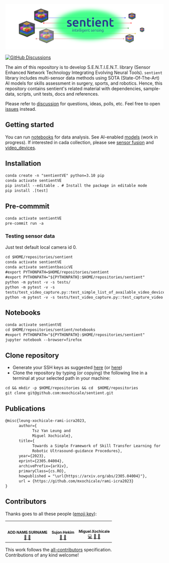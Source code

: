 <p float="left">
   <img src="docs/figures/logo.png" alt="sentient"/>
</p>

[![GitHub Discussions](https://img.shields.io/github/discussions/mxochicale/sentient)](https://github.com/mxochicale/sentient/discussions)

The aim of this repository is to develop S.E.N.T.I.E.N.T. library (Sensor Enhanced Network Technology Integrating Evolving Neural Tools).
`sentient` library includes multi-sensor data methods using SOTA (State-Of-The-Art) AI models for skills assessment in surgery, sports, and robotics.
Hence, this repository contains sentient's related material with dependencies, sample-data, scripts, unit tests, docs and references. 

Please refer to [discussion](https://github.com/mxochicale/sentient/discussions) for questions, ideas, polls, etc.
Feel free to open [issues](https://github.com/mxochicale/sentient/issues) instead.

## Getting started
You can run [notebooks](sentient/data_analysis) for data analysis.
See AI-enabled [models](sentient/models) (work in progress). 
If interested in cada collection, please see [sensor fusion](sentient/sensor_fusion) and [video_devices](sentient/video_devices).   


## Installation
```
conda create -n "sentientVE" python=3.10 pip
conda activate sentientVE
pip install --editable . # Install the package in editable mode
pip install .[test]
```
## Pre-commmit
```
conda activate sentientVE
pre-commit run -a
```

### Testing sensor data
Just test default local camera id 0.   
```
cd $HOME/repositories/sentient
conda activate sentientVE
conda activate sentientbasicVE
#export PYTHONPATH=$HOME/repositories/sentient
#export PYTHONPATH="${PYTHONPATH}:$HOME/repositories/sentient"
python -m pytest -v -s tests/
python -m pytest -v -s tests/test_video_capture.py::test_simple_list_of_available_video_devices
python -m pytest -v -s tests/test_video_capture.py::test_capture_video
```

## Notebooks
```
conda activate sentientVE
cd $HOME/repositories/sentient/notebooks
#export PYTHONPATH="${PYTHONPATH}:$HOME/repositories/sentient"
jupyter notebook --browser=firefox
```

## Clone repository
* Generate your SSH keys as suggested [here](https://docs.github.com/en/github/authenticating-to-github/generating-a-new-ssh-key-and-adding-it-to-the-ssh-agent) (or [here](https://github.com/mxochicale/tools/blob/main/github/SSH.md))
* Clone the repository by typing (or copying) the following line in a terminal at your selected path in your machine:
```
cd && mkdir -p $HOME/repositories && cd  $HOME/repositories
git clone git@github.com:mxochicale/sentient.git
```

## Publications
```
@misc{leung-xochicale-rami-icra2023,
      author={
            Tsz Yan Leung and 
            Miguel Xochicale},
      title={
            Towards a Simple Framework of Skill Transfer Learning for 
            Robotic Ultrasound-guidance Procedures}, 
      year={2023},
      eprint={2305.04004},
      archivePrefix={arXiv},
      primaryClass={cs.RO},
      howpublished = "\url{https://arxiv.org/abs/2305.04004}"},
      url = {https://github.com/mxochicale/rami-icra2023}
}
``` 

## Contributors
Thanks goes to all these people ([emoji key](https://allcontributors.org/docs/en/emoji-key)):  
<!-- ALL-CONTRIBUTORS-LIST:START - Do not remove or modify this section -->
<!-- prettier-ignore-start -->
<!-- markdownlint-disable -->
<table>
  <tr>
	<!-- CONTRIBUTOR -->
	<td align="center">
		<!-- ADD GITHUB USERNAME AND HASH FOR GITHUB PHOTO -->
		<a href="https://github.com/???"><img src="https://avatars1.githubusercontent.com/u/23114020?v=4?s=100" width="100px;" alt=""/>
		<br />
			<sub> <b>ADD NAME SURNAME</b> </sub>        
		</a>
		<br />
			<!-- ADD GITHUB REPOSITORY AND PROJECT, TITLE AND EMOJIS -->
			<a href="https://github.com/$PROJECTNAME/$REPOSITORY_NAME/commits?author=" title="Research">  🔬 🤔  </a>
	</td>
	<!-- CONTRIBUTOR -->
	<td align="center">
		<!-- ADD GITHUB USERNAME AND HASH FOR GITHUB PHOTO -->
		<a href="https://github.com/AbuAbdul1ah"><img src="https://avatars1.githubusercontent.com/u/131908567?v=4?s=100" width="100px;" alt=""/>
		<br />
			<sub> <b>Sujon Hekim</b> </sub>        
		</a>
		<br />
			<!-- ADD GITHUB REPOSITORY AND PROJECT, TITLE AND EMOJIS -->
			<a href="https://github.com/mxochicale/in2research2023/commits?author=AbuAbdul1ah" title="Research">  🔬 🤔  </a>
	</td>
	<!-- CONTRIBUTOR -->
	<td align="center">
		<a href="https://github.com/mxochicale"><img src="https://avatars1.githubusercontent.com/u/11370681?v=4?s=100" width="100px;" alt=""/>
			<br />
			<sub><b>Miguel Xochicale</b></sub>          
			<br />
		</a>
			<a href="https://github.com/mxochicale/in2research2023/commits?author=mxochicale" title="Code">💻</a> 
			<a href="ttps://github.com/mxochicale/in2research2023/commits?author=mxochicale" title="Documentation">📖  🔧 </a>
	</td>
  </tr>
</table>
<!-- markdownlint-restore -->
<!-- prettier-ignore-end -->

<!-- ALL-CONTRIBUTORS-LIST:END -->

This work follows the [all-contributors](https://github.com/all-contributors/all-contributors) specification.  
Contributions of any kind welcome!
